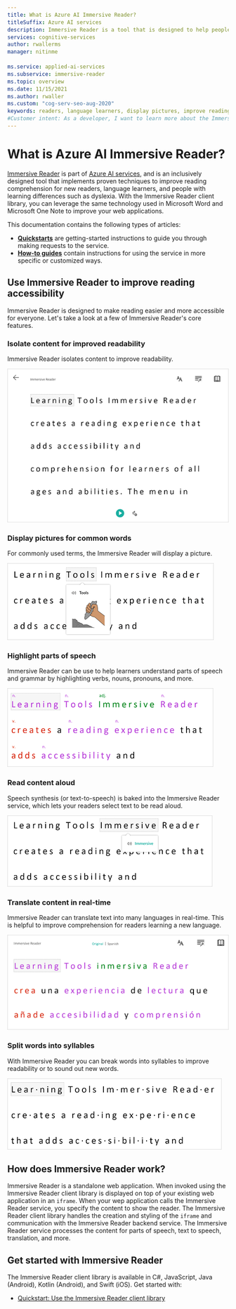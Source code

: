 ```yaml
---
title: What is Azure AI Immersive Reader?
titleSuffix: Azure AI services
description: Immersive Reader is a tool that is designed to help people with learning differences or help new readers and language learners with reading comprehension.
services: cognitive-services
author: rwallerms
manager: nitinme

ms.service: applied-ai-services
ms.subservice: immersive-reader
ms.topic: overview
ms.date: 11/15/2021
ms.author: rwaller
ms.custom: "cog-serv-seo-aug-2020"
keywords: readers, language learners, display pictures, improve reading, read content, translate
#Customer intent: As a developer, I want to learn more about the Immersive Reader, which is a new offering in Azure AI services, so that I can embed this package of content into a document to accommodate users with reading differences.
---
```


# What is Azure AI Immersive Reader?

[Immersive Reader](https://www.onenote.com/learningtools) is part of [Azure AI services](../../ai-services/what-are-applied-ai-services.md), and is an inclusively designed tool that implements proven techniques to improve reading comprehension for new readers, language learners, and people with learning differences such as dyslexia. With the Immersive Reader client library, you can leverage the same technology used in Microsoft Word and Microsoft One Note to improve your web applications. 

This documentation contains the following types of articles:  

* **[Quickstarts](quickstarts/client-libraries.md)** are getting-started instructions to guide you through making requests to the service.
* **[How-to guides](how-to-create-immersive-reader.md)** contain instructions for using the service in more specific or customized ways.

## Use Immersive Reader to improve reading accessibility 

Immersive Reader is designed to make reading easier and more accessible for everyone. Let's take a look at a few of Immersive Reader's core features.

### Isolate content for improved readability

Immersive Reader isolates content to improve readability. 

  ![Isolate content for improved readability with Immersive Reader](./media/immersive-reader.png)

### Display pictures for common words

For commonly used terms, the Immersive Reader will display a picture.

  ![Picture Dictionary with Immersive Reader](./media/picture-dictionary.png)

### Highlight parts of speech

Immersive Reader can be use to help learners understand parts of speech and grammar by highlighting verbs, nouns, pronouns, and more.

  ![Show parts of speech with Immersive Reader](./media/parts-of-speech.png)

### Read content aloud

Speech synthesis (or text-to-speech) is baked into the Immersive Reader service, which lets your readers select text to be read aloud. 

  ![Read text aloud with Immersive Reader](./media/read-aloud.png)

### Translate content in real-time

Immersive Reader can translate text into many languages in real-time. This is helpful to improve comprehension for readers learning a new language.

  ![Translate text with Immersive Reader](./media/translation.png)

### Split words into syllables

With Immersive Reader you can break words into syllables to improve readability or to sound out new words.

  ![Break words into syllables with Immersive Reader](./media/syllabification.png)

## How does Immersive Reader work?

Immersive Reader is a standalone web application. When invoked using the Immersive Reader client library is displayed on top of your existing web application in an `iframe`. When your wep application calls the Immersive Reader service, you specify the content to show the reader. The Immersive Reader client library handles the creation and styling of the `iframe` and communication with the Immersive Reader backend service. The Immersive Reader service processes the content for parts of speech, text to speech, translation, and more.

## Get started with Immersive Reader

The Immersive Reader client library is available in C#, JavaScript, Java (Android),  Kotlin (Android), and Swift (iOS). Get started with:

* [Quickstart: Use the Immersive Reader client library](quickstarts/client-libraries.md)
